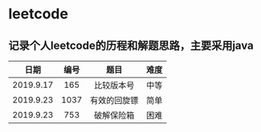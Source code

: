 # leetcode

## 记录个人leetcode的历程和解题思路，主要采用java

日期|编号|题目|难度
---|:--:|:--:|---:
2019.9.17|165|比较版本号|中等
2019.9.23|1037|有效的回旋镖|简单
2019.9.23|753|破解保险箱|困难
